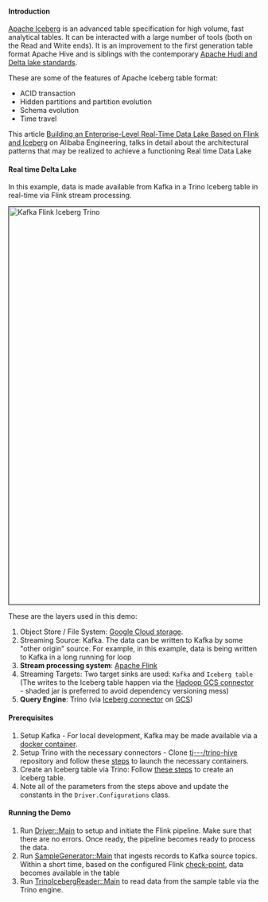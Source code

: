 #### Introduction
[Apache Iceberg](https://iceberg.apache.org/) is an advanced table specification for high volume, fast analytical tables. It can be interacted with a large number of tools (both on the Read and Write ends). It is an improvement to the first generation table format Apache Hive and is siblings with the contemporary [Apache Hudi and Delta lake standards](https://www.dremio.com/subsurface/comparison-of-data-lake-table-formats-iceberg-hudi-and-delta-lake/).

These are some of the features of Apache Iceberg table format:
- ACID transaction
- Hidden partitions and partition evolution
- Schema evolution
- Time travel

This article [Building an Enterprise-Level Real-Time Data Lake Based on Flink and Iceberg](https://alibaba-cloud.medium.com/building-an-enterprise-level-real-time-data-lake-based-on-flink-and-iceberg-6ea2f26c8a00) on Alibaba Engineering, talks in detail about the architectural patterns that may be realized to achieve a functioning Real time Data Lake

#### Real time Delta Lake
In this example, data is made available from Kafka in a Trino Iceberg table in real-time via Flink stream processing.

<img src="https://drive.google.com/uc?export=view&id=1Kxlnn0SAQ7hqr5WJVz3kpc14hyTzwre7" alt="Kafka Flink Iceberg Trino" style="width:800px;" border="1"/>


These are the layers used in this demo:
1. Object Store / File System: [Google Cloud storage](https://cloud.google.com/storage).
2. Streaming Source: Kafka. The data can be written to Kafka by some "other origin" source. For example, in this example, data is being written to Kafka in a long running for loop
3. **Stream processing system**: [Apache Flink](https://flink.apache.org/)
4. Streaming Targets: Two target sinks are used: `Kafka` and `Iceberg table` (The writes to the Iceberg table happen via the [Hadoop GCS connector](https://cloud.google.com/dataproc/docs/concepts/connectors/cloud-storage#non-dataproc_clusters) - shaded jar is preferred to avoid dependency versioning mess)
5. **Query Engine**: Trino (via [Iceberg connector](https://trino.io/docs/current/connector/iceberg.html) on [GCS](https://trino.io/docs/current/connector/hive.html#google-cloud-storage-configuration))


#### Prerequisites
1. Setup Kafka - For local development, Kafka may be made available via a [docker container](https://hub.docker.com/r/wurstmeister/kafka/).
2. Setup Trino with the necessary connectors - Clone [tj---/trino-hive](https://github.com/tj---/trino-hive) repository and follow these [steps](https://github.com/tj---/trino-hive#steps) to launch the necessary containers.
3. Create an Iceberg table via Trino: Follow [these steps](https://github.com/tj---/trino-hive#2-iceberg) to create an Iceberg table.
4. Note all of the parameters from the steps above and update the constants in the `Driver.Configurations` class.

#### Running the Demo
1. Run [Driver::Main](main/src/main/java/com/foo/bar/pipeline/Driver.java) to setup and initiate the Flink pipeline. Make sure that there are no errors. Once ready, the pipeline becomes ready to process the data.
2. Run [SampleGenerator::Main](main/src/main/java/com/foo/bar/sample/producer/SampleGenerator.java) that ingests records to Kafka source topics. Within a short time, based on the configured Flink [check-point](https://nightlies.apache.org/flink/flink-docs-master/docs/ops/state/checkpoints/), data becomes available in the table
3. Run [TrinoIcebergReader::Main](main/src/main/java/com/foo/bar/trino/TrinoIcebergReader.java) to read data from the sample table via the Trino engine.
